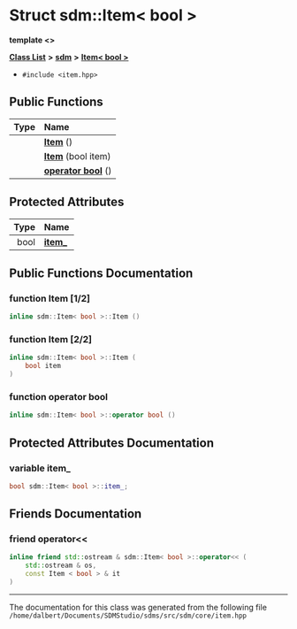 
<NavBar active_item_id="2"/>

# Struct sdm::Item&lt; bool &gt;

**template &lt;&gt;**


[**Class List**](annotated.md) **>** [**sdm**](namespacesdm.md) **>** [**Item&lt; bool &gt;**](structsdm_1_1Item_3_01bool_01_4.md)





* `#include <item.hpp>`















## Public Functions

| Type | Name |
| ---: | :--- |
|   | [**Item**](structsdm_1_1Item_3_01bool_01_4.md#function-item-1-2) () <br> |
|   | [**Item**](structsdm_1_1Item_3_01bool_01_4.md#function-item-2-2) (bool item) <br> |
|   | [**operator bool**](structsdm_1_1Item_3_01bool_01_4.md#function-operator-bool) () <br> |




## Protected Attributes

| Type | Name |
| ---: | :--- |
|  bool | [**item\_**](structsdm_1_1Item_3_01bool_01_4.md#variable-item-)  <br> |




## Public Functions Documentation


### function Item [1/2]


```cpp
inline sdm::Item< bool >::Item () 
```



### function Item [2/2]


```cpp
inline sdm::Item< bool >::Item (
    bool item
) 
```



### function operator bool 


```cpp
inline sdm::Item< bool >::operator bool () 
```


## Protected Attributes Documentation


### variable item\_ 


```cpp
bool sdm::Item< bool >::item_;
```

## Friends Documentation



### friend operator&lt;&lt; 


```cpp
inline friend std::ostream & sdm::Item< bool >::operator<< (
    std::ostream & os,
    const Item < bool > & it
) 
```



------------------------------
The documentation for this class was generated from the following file `/home/dalbert/Documents/SDMStudio/sdms/src/sdm/core/item.hpp`